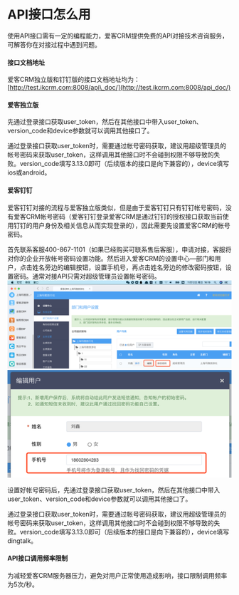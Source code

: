 # API接口怎么用

使用API接口需有一定的编程能力，爱客CRM提供免费的API对接技术咨询服务，可解答你在对接过程中遇到问题。

#### 接口文档地址

爱客CRM独立版和钉钉版的接口文档地址均为：[http://test.ikcrm.com:8008/api\_doc/](http://test.ikcrm.com:8008/api_doc/)

#### 爱客独立版

先通过登录接口获取user\_token，然后在其他接口中带入user\_token、version\_code和device参数就可以调用其他接口了。

通过登录接口获取user\_token时，需要通过帐号密码获取，建议用超级管理员的帐号密码来获取user\_token，这样调用其他接口时不会碰到权限不够导致的失败。version\_code填写3.13.0即可（后续版本的接口是向下兼容的），device填写ios或android。

#### 爱客钉钉

爱客钉钉对接的流程与爱客独立版类似，但是由于爱客钉钉只有钉钉帐号密码，没有爱客CRM帐号密码（爱客钉钉登录爱客CRM是通过钉钉的授权接口获取当前使用钉钉的用户身份及相关信息从而实现登录的），因此需要先设置爱客CRM的帐号密码。

首先联系客服400-867-1101（如果已经购买可联系售后客服），申请对接，客服将对你的企业开放帐号密码设置功能。然后进入爱客CRM的设置中心—部门和用户，点击姓名旁边的编辑按钮，设置手机号，再点击姓名旁边的修改密码按钮，设置密码。通常对接API只需对超级管理员设置帐号密码。![](/assets/API接口怎么用1.png)![](/assets/API接口怎么用2.png)

设置好帐号密码后，先通过登录接口获取user\_token，然后在其他接口中带入user\_token、version\_code和device参数就可以调用其他接口了。

通过登录接口获取user\_token时，需要通过帐号密码获取，建议用超级管理员的帐号密码来获取user\_token，这样调用其他接口时不会碰到权限不够导致的失败。version\_code填写3.13.0即可（后续版本的接口是向下兼容的），device填写dingtalk。

#### API接口调用频率限制

为减轻爱客CRM服务器压力，避免对用户正常使用造成影响，接口限制调用频率为5次/秒。

